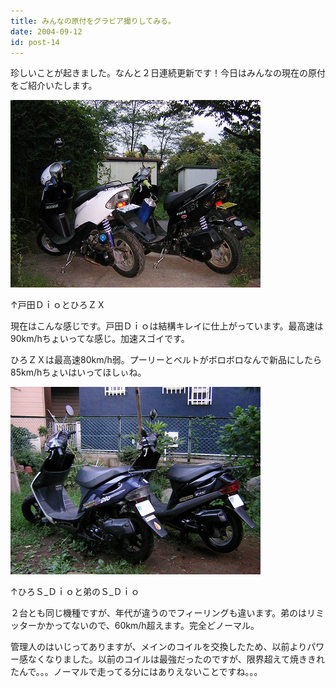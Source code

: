 ```yaml
---
title: みんなの原付をグラビア撮りしてみる。
date: 2004-09-12
id: post-14
---
```



<p class="sentence spacing10">珍しいことが起きました。なんと２日連続更新です！今日はみんなの現在の原付をご紹介いたします。</p>
<div class="center spacing"><img src="/photo/diary/2004.09.12_zx1.jpg" alt=""></div>
<p class="sentence">↑戸田ＤｉｏとひろＺＸ</p>
<p class="sentence">現在はこんな感じです。戸田Ｄｉｏは結構キレイに仕上がっています。最高速は90km/hちょいってな感じ。加速スゴイです。</p>
<p class="sentence spacing10">ひろＺＸは最高速80km/h弱。プーリーとベルトがボロボロなんで新品にしたら85km/hちょいはいってほしぃね。</p>
<p>
</p>
<div class="center spacing"><img src="/photo/diary/2004.09.12_zx2.jpg" alt=""></div>
<p class="sentence">↑ひろＳ_Ｄｉｏと弟のＳ_Ｄｉｏ</p>
<p class="sentence">２台とも同じ機種ですが、年代が違うのでフィーリングも違います。弟のはリミッターかかってないので、60km/h超えます。完全どノーマル。</p>
<p class="sentence">管理人のはいじってありますが、メインのコイルを交換したため、以前よりパワー感なくなりました。以前のコイルは最強だったのですが、限界超えて焼ききれたんで。。。ノーマルで走ってる分にはありえないことですね。。。</p>
